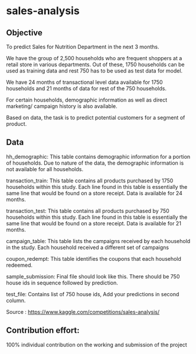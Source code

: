 # sales-analysis

## Objective

To predict Sales for Nutrition Department in the next 3 months. 

We have the group of 2,500 households who are frequent shoppers at a retail store in various departments. Out of these, 1750 households can be used as training data and rest 750 has to be used as test data for model.

We have 24 months of transactional level data available for 1750 households and 21 months of data for rest of the 750 households.

For certain households, demographic information as well as direct marketing/ campaign history is also available.

Based on data, the task is to predict potential customers for a segment of product.

## Data 

hh_demographic: This table contains demographic information for a portion of households. Due to nature of the data, the demographic information is not available for all households.

transaction_train: This table contains all products purchased by 1750 households within this study. Each line found in this table is essentially the same line that would be found on a store receipt. Data is available for 24 months.

transaction_test: This table contains all products purchased by 750 households within this study. Each line found in this table is essentially the same line that would be found on a store receipt. Data is available for 21 months.

campaign_table: This table lists the campaigns received by each household in the study. Each household received a different set of campaigns

coupon_redempt: This table identifies the coupons that each household redeemed.

sample_submission: Final file should look like this. There should be 750 house ids in sequence followed by prediction.

test_file: Contains list of 750 house ids, Add your predictions in second column.

Source : https://www.kaggle.com/competitions/sales-analysis/

## Contribution effort:

100% individual contribution on the working and submission of the project

